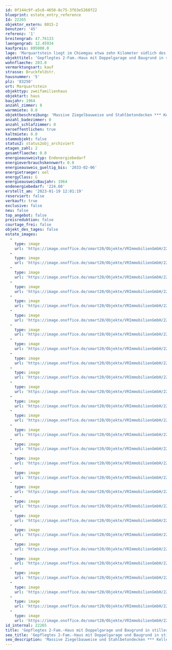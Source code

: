 ```yaml
---
id: 0f144c9f-a5c8-4650-8c75-3f63e5268f22
blueprint: estate_entry_reference
Id: 22265
objektnr_extern: 8015-2
benutzer: '45'
referenz: '1'
breitengrad: 47.76133
laengengrad: 12.45934
kaufpreis: 895000.0
lage: 'Marquartstein liegt im Chiemgau etwa zehn Kilometer südlich des Chiemsees im Tal der Tiroler Achen *** 3 Anschlussstellen der A8 in ca. 15 Min. erreichbar, wie auch Bahnhöfe in Übersee, Bernau, oder Prien am Chiemsee *** Um den beliebten Luftkurort gibt es zahlreiche (Berg-)Wanderwege, vielfältige (Natur-) Aktivitäten, Loipen, Badeseen, nahegelegene Golfplätze uvm. *** Zu Fuß sind viele Geschäfte, Ärzte etc. schnell erreichbar. In den nächstgelegenen Orten Grassau und Unterwössen gibt es weitere große Discounter uvm. *** Sonnenverwöhnte, stille Wohnlage in der Talmitte *** Bergblick nach Südost und Südwest'
objekttitel: 'Gepflegtes 2-Fam.-Haus mit Doppelgarage und Baugrund in stiller Bergblicklage'
wohnflaeche: 203.0
vermarktungsart: kauf
strasse: Bruckfeldstr.
hausnummer: '5'
plz: '83250'
ort: Marquartstein
objekttyp: zweifamilienhaus
objektart: haus
baujahr: 1964
anzahl_zimmer: 8
warmmiete: 0.0
objektbeschreibung: 'Massive Ziegelbauweise und Stahlbetondecken *** Keller, Erdgeschoss und Obergeschoss je knapp 100 m² plus Dachspeicher *** Massive Marmortreppe bis in Dachgeschoss, welches zu Hobbyzwecken etc. ausgebaut werden könnte *** Elegante weiße Zimmertüren samt Stöcke *** Böden: Flure und Zimmer mit robustem Eichenparkett *** Zeitloser Grundofen aus 1989 an der gemütlichen, holzvertäfelten Einbau-Essecke im Wohn-Essraum *** Erneuerungen: 1989 großes, helles Bad inkl. Waschmaschinenplatz und Elektrik im EG + 1992 Bad und WC samt Elektrik im OG + 2004 Heizkörper, Kellerfliesen, Drainage an der Nord- und Westseite inkl. Bitumenabdichtung der Kellerwände dort + 2005 fast alle Holzfenster und Haustür + 2008 Einbauküche mit Essplatz + 2014 Ölzentralheizung + 2022 Maschendrahtzaun *** Viel Platz und Wetterschutz auf Terrasse und Balkon; von dort herrlicher Ausblick *** Überdachter Zugang zur gefliesten Doppelgarage mit Fenstern *** Riesiger, eingefriedeter Garten - teilweise mit Hecken *** Auf dem Grundstück ist eine GFZ bis 0,49 denkbar. Deshalb wäre ein weiteres Gebäude möglich *** Naturfernwärme liegt bereits vorm Haus *** Seit der Erbauung von der Eigentümerfamilie selbst bewohnt *** Exposé-Grundrisse: m²-Angaben nur ca.'
anzahl_badezimmer: 0
anzahl_schlafzimmer: 0
veroeffentlichen: true
kaltmiete: 0.0
stammobjekt: false
status2: status2obj_archiviert
etagen_zahl: 2
gesamtflaeche: 0.0
energieausweistyp: Endenergiebedarf
energieverbrauchskennwert: 0.0
energieausweis_gueltig_bis: '2033-02-06'
energietraeger: oel
energyClass: G
energieausweisBaujahr: 1964
endenergiebedarf: '224.60'
erstellt_am: '2023-01-19 12:01:19'
reserviert: false
verkauft: true
exclusive: false
neu: false
top_angebot: false
preisreduktion: false
courtage_frei: false
objekt_des_tages: false
estate_images:
  -
    type: image
    url: 'https://image.onoffice.de/smart20/Objekte/VRImmobilienGmbH/22265/72e44677-914e-4853-9004-c5fea18acf92.jpg'
  -
    type: image
    url: 'https://image.onoffice.de/smart20/Objekte/VRImmobilienGmbH/22265/ae83e1e6-bf63-4708-ba6b-a598ce9d04e7.jpg'
  -
    type: image
    url: 'https://image.onoffice.de/smart20/Objekte/VRImmobilienGmbH/22265/91883a63-a8bd-4012-8014-9eaf290fb9c6.jpg'
  -
    type: image
    url: 'https://image.onoffice.de/smart20/Objekte/VRImmobilienGmbH/22265/0fcca7df-69f3-4ac4-ab68-b4299d986e43.jpg'
  -
    type: image
    url: 'https://image.onoffice.de/smart20/Objekte/VRImmobilienGmbH/22265/19d34860-0c36-40b4-9470-66f915602a72.jpg'
  -
    type: image
    url: 'https://image.onoffice.de/smart20/Objekte/VRImmobilienGmbH/22265/11aa9ecc-c39a-468b-ad08-76cfa8335ebd.jpg'
  -
    type: image
    url: 'https://image.onoffice.de/smart20/Objekte/VRImmobilienGmbH/22265/b0b0d36d-9cb7-4c62-b515-0e29e8758a80.jpg'
  -
    type: image
    url: 'https://image.onoffice.de/smart20/Objekte/VRImmobilienGmbH/22265/5393d6af-c0e1-4e46-8436-41d04f19f163.jpg'
  -
    type: image
    url: 'https://image.onoffice.de/smart20/Objekte/VRImmobilienGmbH/22265/1d799817-27f2-4d16-912a-29ca65e9287d.jpg'
  -
    type: image
    url: 'https://image.onoffice.de/smart20/Objekte/VRImmobilienGmbH/22265/f877c60b-a335-4122-973a-dfada23b3f78.jpg'
  -
    type: image
    url: 'https://image.onoffice.de/smart20/Objekte/VRImmobilienGmbH/22265/771a062b-7d62-4486-ab00-c5e524c2d6cc.jpg'
  -
    type: image
    url: 'https://image.onoffice.de/smart20/Objekte/VRImmobilienGmbH/22265/ca90108a-1248-4889-978e-98b8f918980a.jpg'
  -
    type: image
    url: 'https://image.onoffice.de/smart20/Objekte/VRImmobilienGmbH/22265/d18e40af-8912-4d2c-af51-bf9cbc758e69.jpg'
  -
    type: image
    url: 'https://image.onoffice.de/smart20/Objekte/VRImmobilienGmbH/22265/80a5ac25-b5bd-4b92-9aac-ace970cc6be8.jpg'
  -
    type: image
    url: 'https://image.onoffice.de/smart20/Objekte/VRImmobilienGmbH/22265/c36aa392-5f0e-4f7c-8042-21f940af20ad.jpg'
  -
    type: image
    url: 'https://image.onoffice.de/smart20/Objekte/VRImmobilienGmbH/22265/0296cf9d-5831-49fe-9d4b-250cf2258e0c.jpg'
  -
    type: image
    url: 'https://image.onoffice.de/smart20/Objekte/VRImmobilienGmbH/22265/56e0acc5-4d8c-49a4-b33a-96b5121f7790.jpg'
  -
    type: image
    url: 'https://image.onoffice.de/smart20/Objekte/VRImmobilienGmbH/22265/806993b5-9de8-47bd-9e12-900cca1c3d60.jpg'
  -
    type: image
    url: 'https://image.onoffice.de/smart20/Objekte/VRImmobilienGmbH/22265/57813f3a-193c-45db-9876-d55ad9dc06fd.jpg'
  -
    type: image
    url: 'https://image.onoffice.de/smart20/Objekte/VRImmobilienGmbH/22265/9fbe0c86-33cc-48e7-9b65-81a329040a9d.jpg'
  -
    type: image
    url: 'https://image.onoffice.de/smart20/Objekte/VRImmobilienGmbH/22265/6d9d20aa-8408-4b00-a7a3-69a1936be3e8.jpg'
  -
    type: image
    url: 'https://image.onoffice.de/smart20/Objekte/VRImmobilienGmbH/22265/999f619e-d514-428c-bce3-9ed1420e4463.jpg'
  -
    type: image
    url: 'https://image.onoffice.de/smart20/Objekte/VRImmobilienGmbH/22265/7c6c8f70-8557-4e5b-99b8-63d90a253408.jpg'
  -
    type: image
    url: 'https://image.onoffice.de/smart20/Objekte/VRImmobilienGmbH/22265/844df3a8-973a-4b1e-879c-5ff02ef68947.jpg'
  -
    type: image
    url: 'https://image.onoffice.de/smart20/Objekte/VRImmobilienGmbH/22265/2a83b116-094b-4990-bb8f-2c96aafb93fa.jpg'
  -
    type: image
    url: 'https://image.onoffice.de/smart20/Objekte/VRImmobilienGmbH/22265/6ee769ed-e2e7-4e33-a038-b246dea4b673.jpg'
  -
    type: image
    url: 'https://image.onoffice.de/smart20/Objekte/VRImmobilienGmbH/22265/9fea82dc-14a4-4bd9-8ae5-9906b3eb8244.jpg'
id_internal: 22265
title: 'Gepflegtes 2-Fam.-Haus mit Doppelgarage und Baugrund in stiller Bergblicklage'
seo_title: 'Gepflegtes 2-Fam.-Haus mit Doppelgarage und Baugrund in stiller Bergblicklage'
seo_description: 'Massive Ziegelbauweise und Stahlbetondecken *** Keller, Erdgeschoss und Obergeschoss je knapp 100 m² plus Dachspeicher *** Massive Marmortreppe bis in Dachgesc'
---
```

